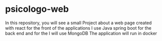 # psicologo-web
In this repository, you will see a small Project about a web page created with react for the front of the applications  I use Java spring boot for the back end and for the I will use MongoDB The application will run in docker
